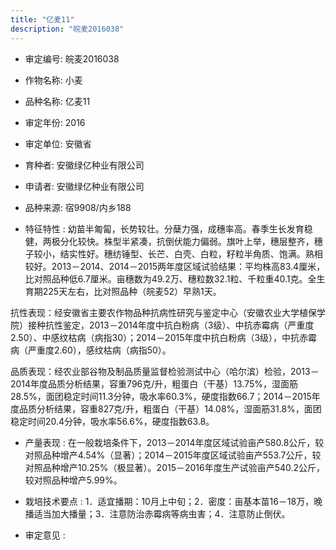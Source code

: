 ```yaml
---
title: "亿麦11"
description: "皖麦2016038"
---
```

* 审定编号:  皖麦2016038

*  作物名称:  小麦

*  品种名称:  亿麦11

*  审定年份:  2016

*  审定单位:  安徽省

* 育种者:  安徽绿亿种业有限公司

*  申请者:  安徽绿亿种业有限公司

*  品种来源:  宿9908/内乡188


*  特征特性 : 
幼苗半匍匐，长势较壮。分蘖力强，成穗率高。春季生长发育稳健，两极分化较快。株型半紧凑，抗倒伏能力偏弱。旗叶上举，穗层整齐，穗子较小，结实性好。穗纺锤型、长芒、白壳、白粒，籽粒半角质、饱满。熟相较好。2013－2014、2014－2015两年度区域试验结果：平均株高83.4厘米，比对照品种低6.7厘米。亩穗数为49.2万、穗粒数32.1粒、千粒重40.1克。全生育期225天左右，比对照品种（皖麦52）早熟1天。
抗性表现：经安徽省主要农作物品种抗病性研究与鉴定中心（安徽农业大学植保学院）接种抗性鉴定，2013－2014年度中抗白粉病（3级）、中抗赤霉病（严重度2.50）、中感纹枯病（病指30）；2014－2015年度中抗白粉病（3级），中抗赤霉病（严重度2.60），感纹枯病（病指50）。
品质表现：经农业部谷物及制品质量监督检验测试中心（哈尔滨）检验，2013－2014年度品质分析结果，容重796克/升，粗蛋白（干基）13.75%，湿面筋28.5%，面团稳定时间11.3分钟，吸水率60.3%，硬度指数66.7；2014－2015年度品质分析结果，容重827克/升，粗蛋白（干基）14.08%，湿面筋31.8%，面团稳定时间20.4分钟，吸水率56.6%，硬度指数63.8。

 
*  产量表现 : 
在一般栽培条件下，2013－2014年度区域试验亩产580.8公斤，较对照品种增产4.54%（显著）；2014－2015年度区域试验亩产553.7公斤，较对照品种增产10.25%（极显著）。2015－2016年度生产试验亩产540.2公斤，较对照品种增产5.99%。


*  栽培技术要点 : 
1．适宜播期：10月上中旬；2．密度：亩基本苗16－18万，晚播适当加大播量；3．注意防治赤霉病等病虫害；4．注意防止倒伏。


*  审定意见 : 


